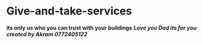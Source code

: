 # Give-and-take-services
**its only us who you can trust with your buildings**
***Love you Dad its for you created by Akram***
*****0772405122*****

